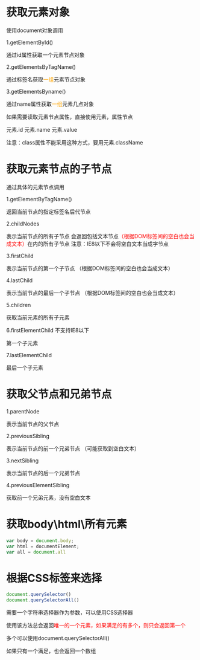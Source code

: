 # 获取元素对象

使用document对象调用

 

1.getElementById()

通过id属性获取一个元素节点对象

2.getElementsByTagName()

通过标签名获取<font color='orange'>一组</font>元素节点对象

3.getElementsByname()

通过name属性获取<font color='orange'>一组</font>元素几点对象

 

如果需要读取元素节点属性，直接使用元素，属性节点

元素.id 元素.name 元素.value

注意：class属性不能采用这种方式，要用元素.className

 

# 获取元素节点的子节点

通过具体的元素节点调用

1.getElementByTagName()

返回当前节点的指定标签名后代节点

2.childNodes

表示当前节点的所有子节点 会返回包括文本节点<font color='red'>（根据DOM标签间的空白也会当成文本）</font>在内的所有子节点 注意：IE8以下不会将空白文本当成字节点

3.firstChild

表示当前节点的第一个子节点 （根据DOM标签间的空白也会当成文本）

4.lastChild

表示当前节点的最后一个子节点 （根据DOM标签间的空白也会当成文本）

5.children

获取当前元素的所有子元素

6.firstElementChild 不支持IE8以下

第一个子元素

7.lastElementChild

最后一个子元素

 

# 获取父节点和兄弟节点

1.parentNode

表示当前节点的父节点

2.previousSibling

表示当前节点的前一个兄弟节点 （可能获取到空白文本）

3.nextSibling

表示当前节点的后一个兄弟节点 

4.previousElementSibling 

获取前一个兄弟元素，没有空白文本

# 获取body\html\所有元素

```js
var body = document.body;
var html = documentElement;
var all = document.all
```

# 根据CSS标签来选择

```js
document.querySelector()
document.querySelectorAll()
```

需要一个字符串选择器作为参数，可以使用CSS选择器

使用该方法总会返回<font color='red'>唯一的一个元素，如果满足的有多个，则只会返回第一个</font>

 

多个可以使用document.querySelectorAll()

如果只有一个满足，也会返回一个数组

 